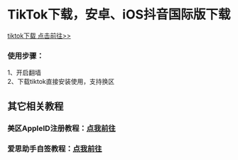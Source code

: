 # TikTok下载，安卓、iOS抖音国际版下载
<a href="https://github.com/ichenc/TikTok/releases/" target="_blank">tiktok下载 点击前往>></a><br>
### 使用步骤：<br>
1、开启翻墙<br>
2、下载tiktok直接安装使用，支持换区<br>

## 其它相关教程

### 美区AppleID注册教程：[点我前往](https://zhuanlan.zhihu.com/p/101024418)
### 爱思助手自签教程：[点我前往](https://www.i4.cn/news_detail_38195.html)
